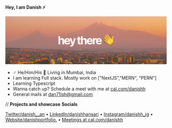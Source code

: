 **Hey, I am Danish ⚡️**

![gh-profile-banner](./media/gh-profile-banner.png)

- ♂ He/Him/His 📍 Living in Mumbai, India
- I am learning Full stack. Mostly work on ["NextJS","MERN", "PERN"]
- Learning Typescript 
- Wanna catch up? Schedule a meet with me at [cal.com/danishh](https://cal.com/danishh)
- General mails at dan71ish@gmail.com

// **Projects and showcase**
**Socials**

[Twitter/danish__an](https://twitter.com/danish__an) &bullet; [LinkedIn/danishhansari](https://linkedin.com/in/danishhansari) &bullet; [Instagram/danishh_ig](https://instagram.com/danishh_ig) &bullet; [Website/danishportfolio.](https://danishhportfolio.vercel.app) &bullet; [Meetings at cal.com/danishh](https://cal.com/danishh)
